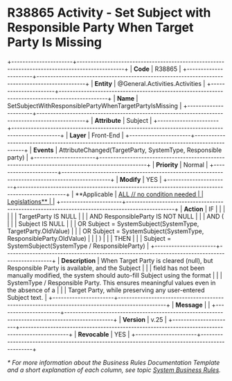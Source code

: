 ﻿---
erp.type: front-end-business-rule
erp.entity: General.Activities.Activities
---

# R38865 Activity - Set Subject with Responsible Party When Target Party Is Missing
+----------------------+-----------------------------------------------------------------------------------------------+
| **Code**             | R38865                                                                                        |
+----------------------+-----------------------------------------------------------------------------------------------+
| **Entity**           | @General.Activities.Activities                                                                |
+----------------------+-----------------------------------------------------------------------------------------------+
| **Name**             | SetSubjectWithResponsiblePartyWhenTargetPartyIsMissing                                        |
+----------------------+-----------------------------------------------------------------------------------------------+
| **Attribute**        | Subject                                                                                       |
+----------------------+-----------------------------------------------------------------------------------------------+
| **Layer**            | Front-End                                                                                     |
+----------------------+-----------------------------------------------------------------------------------------------+
| **Events**           | AttributeChanged(TargetParty, SystemType, Responsible party)                                  |
+----------------------+-----------------------------------------------------------------------------------------------+
| **Priority**         | Normal                                                                                        |
+----------------------+-----------------------------------------------------------------------------------------------+
| **Modify**           | YES                                                                                           |
+----------------------+-----------------------------------------------------------------------------------------------+
| **Applicable         | [ALL // no condition needed                                                                   |
| Legislations**       | ](xref:applicable-legislations)                                                               |
+----------------------+-----------------------------------------------------------------------------------------------+
| **Action**           | IF                                                                                            |
|                      | <br>                                                                                          |
|                      | TargetParty IS NULL                                                                           |
|                      | AND ResponsibleParty IS NOT NULL                                                              |
|                      | AND (                                                                                         |
|                      | Subject IS NULL                                                                               |
|                      | OR Subject = SystemSubject(SystemType, TargetParty.OldValue)                                  |
|                      | OR Subject = SystemSubject(SystemType, ResponsibleParty.OldValue)                             |
|                      | )                                                                                             |
|                      | THEN                                                                                          |
|                      | Subject = SystemSubject(SystemType / ResponsibleParty)                                        |
+----------------------+-----------------------------------------------------------------------------------------------+
| **Description**      | When Target Party is cleared (null), but Responsible Party is available, and the Subject      |
|                      | field has not been manually modified, the system should auto-fill Subject using the format    |
|                      | SystemType / Responsible Party. This ensures meaningful values even in the absence of a       |
|                      | Target Party, while preserving any user-entered Subject text.                                 |
+----------------------+-----------------------------------------------------------------------------------------------+
| **Message**          |                                                                                               |
+----------------------+-----------------------------------------------------------------------------------------------+
| **Version**          | v.25                                                                                          |
+----------------------+-----------------------------------------------------------------------------------------------+
| **Revocable**        | YES                                                                                           |
+----------------------+-----------------------------------------------------------------------------------------------+

*\* For more information about the Business Rules Documentation Template and a short explanation of each column, see
topic [System Business Rules](../templates/template-description-system-business-rules.md).*
